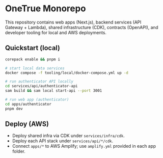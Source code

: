 # OneTrue Monorepo

This repository contains web apps (Next.js), backend services (API Gateway + Lambda), shared infrastructure (CDK), contracts (OpenAPI), and developer tooling for local and AWS deployments.

## Quickstart (local)
```bash
corepack enable && pnpm i

# start local data services
docker compose -f tooling/local/docker-compose.yml up -d

# run authenticator API locally
cd services/api/authenticator-api
sam build && sam local start-api --port 3001

# run web app (authenticator)
cd apps/authenticator
pnpm dev
```

## Deploy (AWS)
- Deploy shared infra via CDK under `services/infra/cdk`.
- Deploy each API stack under `services/api/*/cdk`.
- Connect `apps/*` to AWS Amplify; use `amplify.yml` provided in each app folder.
